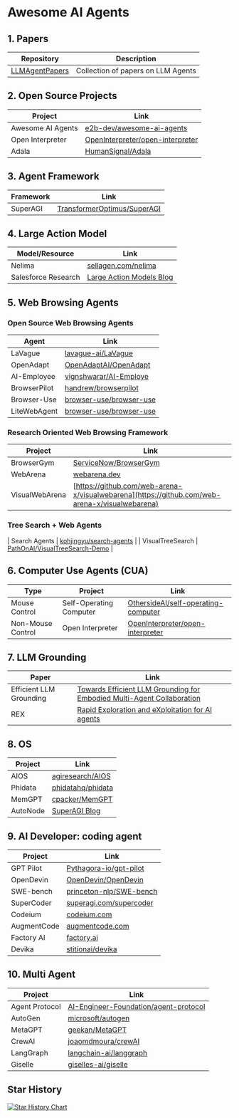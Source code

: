 # Awesome AI Agents

## 1. Papers
| Repository | Description |
|------------|-------------|
| [LLMAgentPapers](https://github.com/zjunlp/LLMAgentPapers) | Collection of papers on LLM Agents |

## 2. Open Source Projects
| Project | Link |
|---------|------|
| Awesome AI Agents | [e2b-dev/awesome-ai-agents](https://github.com/e2b-dev/awesome-ai-agents) |
| Open Interpreter | [OpenInterpreter/open-interpreter](https://github.com/OpenInterpreter/open-interpreter) |
| Adala | [HumanSignal/Adala](https://github.com/HumanSignal/Adala) |

## 3. Agent Framework
| Framework | Link |
|-----------|------|
| SuperAGI | [TransformerOptimus/SuperAGI](https://github.com/TransformerOptimus/SuperAGI) |

## 4. Large Action Model
| Model/Resource | Link |
|----------------|------|
| Nelima | [sellagen.com/nelima](https://sellagen.com/nelima) |
| Salesforce Research | [Large Action Models Blog](https://blog.salesforceairesearch.com/large-action-models/) |

## 5. Web Browsing Agents
### Open Source Web Browsing Agents
| Agent | Link |
|-------|------|
| LaVague | [lavague-ai/LaVague](https://github.com/lavague-ai/LaVague) |
| OpenAdapt | [OpenAdaptAI/OpenAdapt](https://github.com/OpenAdaptAI/OpenAdapt) |
| AI-Employee | [vignshwarar/AI-Employe](https://github.com/vignshwarar/AI-Employe) |
| BrowserPilot | [handrew/browserpilot](https://github.com/handrew/browserpilot) |
| Browser-Use | [browser-use/browser-use](https://github.com/browser-use/browser-use) |
| LiteWebAgent | [browser-use/browser-use](https://github.com/browser-use/browser-use) |

### Research Oriented Web Browsing Framework
| Project | Link |
|---------|------|
| BrowserGym | [ServiceNow/BrowserGym](https://github.com/ServiceNow/BrowserGym) |
| WebArena | [webarena.dev](https://webarena.dev/) |
| VisualWebArena | [https://github.com/web-arena-x/visualwebarena](https://github.com/web-arena-x/visualwebarena) |

### Tree Search + Web Agents
| Search Agents | [kohjingyu/search-agents](https://github.com/kohjingyu/search-agents) |
| VisualTreeSearch | [PathOnAI/VisualTreeSearch-Demo](https://github.com/PathOnAI/VisualTreeSearch-Demo) |

## 6. Computer Use Agents (CUA)
| Type | Project | Link |
|------|---------|------|
| Mouse Control | Self-Operating Computer | [OthersideAI/self-operating-computer](https://github.com/OthersideAI/self-operating-computer) |
| Non-Mouse Control | Open Interpreter | [OpenInterpreter/open-interpreter](https://github.com/OpenInterpreter/open-interpreter) |

## 7. LLM Grounding
| Paper | Link |
|-------|------|
| Efficient LLM Grounding | [Towards Efficient LLM Grounding for Embodied Multi-Agent Collaboration](https://arxiv.org/pdf/2405.14314) |
| REX | [Rapid Exploration and eXploitation for AI agents](https://arxiv.org/pdf/2307.08962) |

## 8. OS
| Project | Link |
|---------|------|
| AIOS | [agiresearch/AIOS](https://github.com/agiresearch/AIOS) |
| Phidata | [phidatahq/phidata](https://github.com/phidatahq/phidata/tree/main/cookbook/llm_os) |
| MemGPT | [cpacker/MemGPT](https://github.com/cpacker/MemGPT) |
| AutoNode | [SuperAGI Blog](https://superagi.com/introducing-autonode-advancing-rpa-with-a-multi-expert-ai-system/) |

## 9. AI Developer: coding agent
| Project | Link |
|---------|------|
| GPT Pilot | [Pythagora-io/gpt-pilot](https://github.com/Pythagora-io/gpt-pilot) |
| OpenDevin | [OpenDevin/OpenDevin](https://github.com/OpenDevin/OpenDevin) |
| SWE-bench | [princeton-nlp/SWE-bench](https://github.com/princeton-nlp/SWE-bench) |
| SuperCoder | [superagi.com/supercoder](https://superagi.com/supercoder/) |
| Codeium | [codeium.com](https://codeium.com/) |
| AugmentCode | [augmentcode.com](https://www.augmentcode.com/) |
| Factory AI | [factory.ai](https://www.factory.ai/) |
| Devika | [stitionai/devika](https://github.com/stitionai/devika) |

## 10. Multi Agent
| Project | Link |
|---------|------|
| Agent Protocol | [AI-Engineer-Foundation/agent-protocol](https://github.com/AI-Engineer-Foundation/agent-protocol) |
| AutoGen | [microsoft/autogen](https://github.com/microsoft/autogen) |
| MetaGPT | [geekan/MetaGPT](https://github.com/geekan/MetaGPT) |
| CrewAI | [joaomdmoura/crewAI](https://github.com/joaomdmoura/crewAI) |
| LangGraph | [langchain-ai/langgraph](https://github.com/langchain-ai/langgraph) |
| Giselle | [giselles-ai/giselle](https://github.com/giselles-ai/giselle) |

## Star History

[![Star History Chart](https://api.star-history.com/svg?repos=PathOnAI/awesome-ai-agents&type=Date)](https://star-history.com/#PathOnAI/awesome-ai-agents&Date)